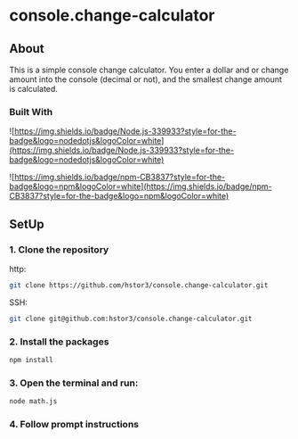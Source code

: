 # console.change-calculator

## About

This is a simple console change calculator. You enter a dollar and or change amount into the console (decimal or not), and the smallest change amount is calculated.

### Built With

![https://img.shields.io/badge/Node.js-339933?style=for-the-badge&logo=nodedotjs&logoColor=white](https://img.shields.io/badge/Node.js-339933?style=for-the-badge&logo=nodedotjs&logoColor=white)

![https://img.shields.io/badge/npm-CB3837?style=for-the-badge&logo=npm&logoColor=white](https://img.shields.io/badge/npm-CB3837?style=for-the-badge&logo=npm&logoColor=white)

## SetUp

### 1. Clone the repository

http: 
```sh
git clone https://github.com/hstor3/console.change-calculator.git
```

SSH:
```sh
git clone git@github.com:hstor3/console.change-calculator.git
```

### 2. Install the packages

```sh
npm install
```

### 3. Open the terminal and run:

```sh
node math.js
```

### 4. Follow prompt instructions